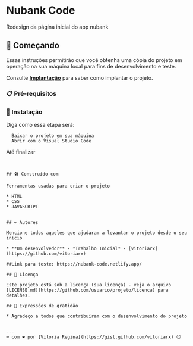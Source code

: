 # Nubank Code

Redesign da página inicial do app nubank

## 🚀 Começando

Essas instruções permitirão que você obtenha uma cópia do projeto em operação na sua máquina local para fins de desenvolvimento e teste.

Consulte **[Implantação](#-implanta%C3%A7%C3%A3o)** para saber como implantar o projeto.

### 📋 Pré-requisitos



### 🔧 Instalação
 

Diga como essa etapa será:

```
  Baixar o projeto em sua máquina 
  Abrir com o Visual Studio Code
```
Até finalizar
```


## 🛠️ Construído com

Ferramentas usadas para criar o projeto

* HTML
* CSS
* JAVASCRIPT


## ✒️ Autores

Mencione todos aqueles que ajudaram a levantar o projeto desde o seu início

* **Um desenvolvedor** - *Trabalho Inicial* - [vitoriarx](https://github.com/vitoriarx)

##Link para teste: https://nubank-code.netlify.app/

## 📄 Licença

Este projeto está sob a licença (sua licença) - veja o arquivo [LICENSE.md](https://github.com/usuario/projeto/licenca) para detalhes.

## 🎁 Expressões de gratidão

* Agradeço a todos que contribuíram com o desenvolvimento do projeto


---
⌨️ com ❤️ por [Vitoria Regina](https://gist.github.com/vitoriarx) 😊
